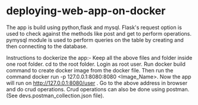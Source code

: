 # deploying-web-app-on-docker
The app is build using python,flask and mysql.
Flask's request option is used to check against the methods like post and get to perform operations.
pymysql module is used to perform queries on the table by creating and then connecting to the database.

Instructions to dockerize the app:-
Keep all the above files and folder inside one root folder.
cd to the root folder. 
Login as root user.
Run docker build command to create docker image from the docker file.
Then run the command docker run -p 127.0.0.1:8080:8080  <Image_Name>.
Now the app will run on http://127.0.0.1:8080/user .
Go to the above address in browser and do crud operations.
Crud operations can also be done using postman.(See devs.postman_collection.json file).
